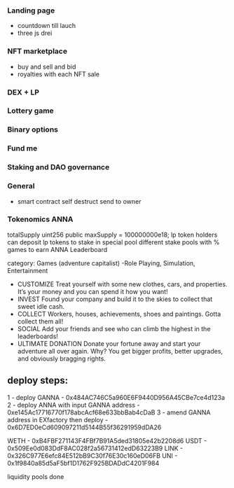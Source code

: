 ### Landing page
- countdown till lauch
- three js drei

### NFT marketplace

- buy and sell and bid
- royalties with each NFT sale

### DEX + LP
### Lottery game
### Binary options
### Fund me
### Staking and DAO governance

### General
- smart contract self destruct send to owner


### Tokenomics ANNA
totalSupply uint256 public maxSupply = 100000000e18;
lp token holders can deposit lp tokens to stake in special pool
different stake pools with %
games to earn ANNA
Leaderboard

category: Games (adventure capitalist)
-Role Playing, Simulation, Entertainment
- CUSTOMIZE Treat yourself with some new clothes, cars, and properties. It’s your money and you can spend it how you want!
- INVEST Found your company and build it to the skies to collect that sweet idle cash.
- COLLECT Workers, houses, achievements, shoes and paintings. Gotta collect them all!
- SOCIAL Add your friends and see who can climb the highest in the leaderboards!
- ULTIMATE DONATION Donate your fortune away and start your adventure all over again. Why? You get bigger profits, better upgrades, and obviously bragging rights.


## deploy steps:
1 - deploy GANNA - 0x484AC746C5a960E6F9440D956A45CBe7ce4d123a
2 - deploy ANNA with input GANNA address - 0xe145Ac17716770f178abcAcf68e633bbBab4cDaB
3 - amend GANNA address in EXfactory then deploy - 0x6D7ED0eCd609097211d5144B55f36291959dDA26

WETH - 0xB4FBF271143F4FBf7B91A5ded31805e42b2208d6
USDT - 0x509Ee0d083DdF8AC028f2a56731412edD63223B9
LINK - 0x326C977E6efc84E512bB9C30f76E30c160eD06FB
UNI - 0x1f9840a85d5aF5bf1D1762F925BDADdC4201F984

liquidity pools done